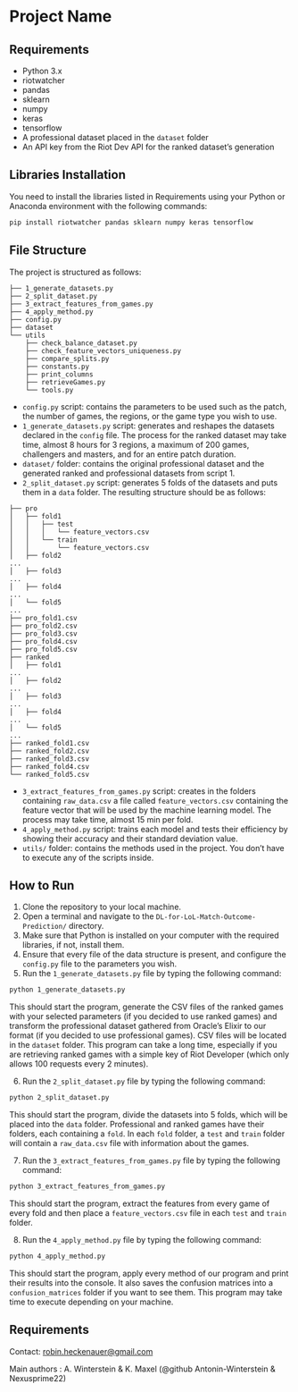 # Project Name

## Requirements

- Python 3.x
- riotwatcher
- pandas
- sklearn
- numpy
- keras
- tensorflow
- A professional dataset placed in the `dataset` folder
- An API key from the Riot Dev API for the ranked dataset’s generation

## Libraries Installation

You need to install the libraries listed in Requirements using your Python or Anaconda environment with the following commands:

```bash
pip install riotwatcher pandas sklearn numpy keras tensorflow
```

## File Structure

The project is structured as follows:

```
├── 1_generate_datasets.py
├── 2_split_dataset.py
├── 3_extract_features_from_games.py
├── 4_apply_method.py
├── config.py
├── dataset
└── utils
    ├── check_balance_dataset.py
    ├── check_feature_vectors_uniqueness.py
    ├── compare_splits.py
    ├── constants.py
    ├── print_columns
    ├── retrieveGames.py
    └── tools.py
```

- `config.py` script: contains the parameters to be used such as the patch, the number of games, the regions, or the game type you wish to use.
- `1_generate_datasets.py` script: generates and reshapes the datasets declared in the `config` file. The process for the ranked dataset may take time, almost 8 hours for 3 regions, a maximum of 200 games, challengers and masters, and for an entire patch duration.
- `dataset/` folder: contains the original professional dataset and the generated ranked and professional datasets from script 1.
- `2_split_dataset.py` script: generates 5 folds of the datasets and puts them in a `data` folder. The resulting structure should be as follows:

```
├── pro
│   ├── fold1
│   │   ├── test
│   │   │   └── feature_vectors.csv
│   │   └── train
│   │       └── feature_vectors.csv
│   ├── fold2
...
│   ├── fold3
...
│   ├── fold4
...
│   └── fold5
...
├── pro_fold1.csv
├── pro_fold2.csv
├── pro_fold3.csv
├── pro_fold4.csv
├── pro_fold5.csv
├── ranked
│   ├── fold1
...
│   ├── fold2
...
│   ├── fold3
...
│   ├── fold4
...
│   └── fold5
...
├── ranked_fold1.csv
├── ranked_fold2.csv
├── ranked_fold3.csv
├── ranked_fold4.csv
└── ranked_fold5.csv
```

- `3_extract_features_from_games.py` script: creates in the folders containing `raw_data.csv` a file called `feature_vectors.csv` containing the feature vector that will be used by the machine learning model. The process may take time, almost 15 min per fold.
- `4_apply_method.py` script: trains each model and tests their efficiency by showing their accuracy and their standard deviation value.
- `utils/` folder: contains the methods used in the project. You don’t have to execute any of the scripts inside.

## How to Run

1. Clone the repository to your local machine.
2. Open a terminal and navigate to the `DL-for-LoL-Match-Outcome-Prediction/` directory.
3. Make sure that Python is installed on your computer with the required libraries, if not, install them.
4. Ensure that every file of the data structure is present, and configure the `config.py` file to the parameters you wish.
5. Run the `1_generate_datasets.py` file by typing the following command:

```bash
python 1_generate_datasets.py
```

This should start the program, generate the CSV files of the ranked games with your selected parameters (if you decided to use ranked games) and transform the professional dataset gathered from Oracle’s Elixir to our format (if you decided to use professional games). CSV files will be located in the `dataset` folder. This program can take a long time, especially if you are retrieving ranked games with a simple key of Riot Developer (which only allows 100 requests every 2 minutes).

6. Run the `2_split_dataset.py` file by typing the following command:

```bash
python 2_split_dataset.py
```

This should start the program, divide the datasets into 5 folds, which will be placed into the `data` folder. Professional and ranked games have their folders, each containing a `fold`. In each `fold` folder, a `test` and `train` folder will contain a `raw_data.csv` file with information about the games.

7. Run the `3_extract_features_from_games.py` file by typing the following command:

```bash
python 3_extract_features_from_games.py
```

This should start the program, extract the features from every game of every fold and then place a `feature_vectors.csv` file in each `test` and `train` folder.

8. Run the `4_apply_method.py` file by typing the following command:

```bash
python 4_apply_method.py
```

This should start the program, apply every method of our program and print their results into the console. It also saves the confusion matrices into a `confusion_matrices` folder if you want to see them. This program may take time to execute depending on your machine.

## Requirements

Contact: robin.heckenauer@gmail.com

Main authors : A. Winterstein & K. Maxel (@github Antonin-Winterstein & Nexusprime22)